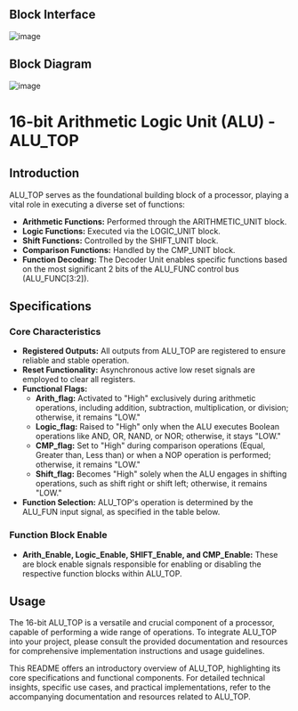## Block Interface
![image](https://github.com/Ahmedtayel22/Digital-IC-Design/assets/105231666/98730bd8-03c2-4411-b65d-430fb3c16249)

## Block Diagram
![image](https://github.com/Ahmedtayel22/Digital-IC-Design/assets/105231666/e0d37bfd-2c91-41a7-8df7-5f6c73d0aeaf)
# 16-bit Arithmetic Logic Unit (ALU) - ALU_TOP

## Introduction

ALU_TOP serves as the foundational building block of a processor, playing a vital role in executing a diverse set of functions:

- **Arithmetic Functions:** Performed through the ARITHMETIC_UNIT block.
- **Logic Functions:** Executed via the LOGIC_UNIT block.
- **Shift Functions:** Controlled by the SHIFT_UNIT block.
- **Comparison Functions:** Handled by the CMP_UNIT block.
- **Function Decoding:** The Decoder Unit enables specific functions based on the most significant 2 bits of the ALU_FUNC control bus (ALU_FUNC[3:2]).

## Specifications

### Core Characteristics

- **Registered Outputs:** All outputs from ALU_TOP are registered to ensure reliable and stable operation.
- **Reset Functionality:** Asynchronous active low reset signals are employed to clear all registers.
- **Functional Flags:**
  - **Arith_flag:** Activated to "High" exclusively during arithmetic operations, including addition, subtraction, multiplication, or division; otherwise, it remains "LOW."
  - **Logic_flag:** Raised to "High" only when the ALU executes Boolean operations like AND, OR, NAND, or NOR; otherwise, it stays "LOW."
  - **CMP_flag:** Set to "High" during comparison operations (Equal, Greater than, Less than) or when a NOP operation is performed; otherwise, it remains "LOW."
  - **Shift_flag:** Becomes "High" solely when the ALU engages in shifting operations, such as shift right or shift left; otherwise, it remains "LOW."
- **Function Selection:** ALU_TOP's operation is determined by the ALU_FUN input signal, as specified in the table below.

### Function Block Enable

- **Arith_Enable, Logic_Enable, SHIFT_Enable, and CMP_Enable:** These are block enable signals responsible for enabling or disabling the respective function blocks within ALU_TOP.

## Usage

The 16-bit ALU_TOP is a versatile and crucial component of a processor, capable of performing a wide range of operations. To integrate ALU_TOP into your project, please consult the provided documentation and resources for comprehensive implementation instructions and usage guidelines.

This README offers an introductory overview of ALU_TOP, highlighting its core specifications and functional components. For detailed technical insights, specific use cases, and practical implementations, refer to the accompanying documentation and resources related to ALU_TOP.
